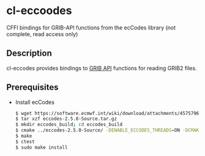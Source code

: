 # cl-eccoodes
CFFI bindings for GRIB-API functions from the ecCodes library (not complete, read access only)

## Description

cl-eccodes provides bindings to [GRIB API](https://software.ecmwf.int/wiki/display/ECC/ecCodes+Home) functions for reading GRIB2 files.


## Prerequisites

*  Install ecCodes

   ```bash
   $ wget https://software.ecmwf.int/wiki/download/attachments/45757960/eccodes-2.5.0-Source.tar.gz
   $ tar xzf eccodes-2.5.0-Source.tar.gz
   $ mkdir eccodes_build; cd eccodes_build
   $ cmake ../eccodes-2.5.0-Source/ -DENABLE_ECCODES_THREADS=ON -DCMAKE_INSTALL_PREFIX=/usr/local
   $ make
   $ ctest
   $ sudo make install
   ```